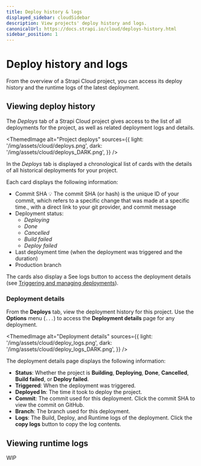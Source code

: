 ```yaml
---
title: Deploy history & logs
displayed_sidebar: cloudSidebar
description: View projects' deploy history and logs.
canonicalUrl: https://docs.strapi.io/cloud/deploys-history.html
sidebar_position: 1
---
```


# Deploy history and logs

From the overview of a Strapi Cloud project, you can access its deploy history and the runtime logs of the latest deployment.

## Viewing deploy history

The *Deploys* tab of a Strapi Cloud project gives access to the list of all deployments for the project, as well as related deployment logs and details.

<ThemedImage
  alt="Project deploys"
  sources={{
    light: '/img/assets/cloud/deploys.png',
    dark: '/img/assets/cloud/deploys_DARK.png',
  }}
/>

In the *Deploys* tab is displayed a chronological list of cards with the details of all historical deployments for your project.

Each card displays the following information:
* Commit SHA <Annotation>💡 The commit SHA (or hash) is the unique ID of your commit, which refers to a specific change that was made at a specific time.</Annotation>, with a direct link to your git provider, and commit message
* Deployment status:
    * *Deploying*
    * *Done*
    * *Cancelled*
    * *Build failed*
    * *Deploy failed*
* Last deployment time (when the deployment was triggered and the duration)
* Production branch

The cards also display a See logs button to access the deployment details (see [Triggering and managing deployments](#triggering-and-managing-deployments)).


### Deployment details

From the **Deploys** tab, view the deployment history for this project. Use the **Options** menu (`...`) to access the **Deployment details** page for any deployment.

<ThemedImage
  alt="Deployment details"
  sources={{
    light: '/img/assets/cloud/deploy_logs.png',
    dark: '/img/assets/cloud/deploy_logs_DARK.png',
  }}
/>

The deployment details page displays the following information:

* **Status**: Whether the project is **Building**, **Deploying**, **Done**, **Cancelled**, **Build failed**, or **Deploy failed**.
* **Triggered**: When the deployment was triggered.
* **Deployed In**: The time it took to deploy the project.
* **Commit**: The commit used for this deployment. Click the commit SHA to view the commit on GitHub.
* **Branch**: The branch used for this deployment.
* **Logs**: The Build, Deploy, and Runtime logs of the deployment. Click the **copy logs** button to copy the log contents.

<!-- WiP
### Activity

The **Activity** tab provides a searchable and filterable display of all activities performed by users of the Strapi application.

--insert screenshot

For each log item the following information is displayed:

* **Action**: The type of action performed by the user. For example `create` or `update`.
* **Response Status**: The HTTP status code returned by the server for that action.
* **Path**: The path of the request.
* **Date**: The date and time of the action.
* **User**: The user who performed the action.
* **Details**: Displays a modal with more details about the action. For example the User IP address, the request body, or the response body.

#### Filtering logs

All logs are displayed by default, in reverse chronological order. You can filter the logs by:

* **Action**: Select the type of action to filter by. For example `create` or `update`.
* **User**: Select the user to filter by.
* **Date**: Select a date (range) to filter by.
* **Time**: Select a time (range) to filter by.
* **+Add Filter**: Create a custom filter by selecting a field and a value.


### Creating a custom filter
WiP


#### Searching logs

Click the **Search** icon to search for a specific log. The search is performed on all log fields.



#### Log details

For any log item, click the **Details** icon to display a modal with more details about that action.

-->

## Viewing runtime logs

WIP